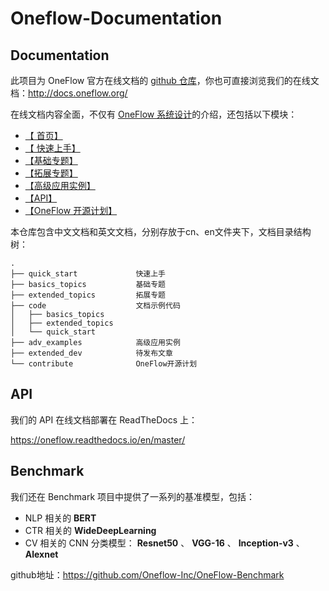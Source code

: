 # Oneflow-Documentation

## Documentation

此项目为 OneFlow 官方在线文档的 [github 仓库](https://github.com/Oneflow-Inc/oneflow-documentation)，你也可直接浏览我们的在线文档：http://docs.oneflow.org/

在线文档内容全面，不仅有 [OneFlow 系统设计](http://docs.oneflow.org/basics_topics/essentials_of_oneflow.html)的介绍，还包括以下模块：

- [【 首页】](http://docs.oneflow.org/index.html)
- [【 快速上手】](http://docs.oneflow.org/quick_start/install.html)
- [【基础专题】](http://docs.oneflow.org/basics_topics/data_input.html)
- [【拓展专题】](http://docs.oneflow.org/extended_topics/job_function_define_call.html)
- [【高级应用实例】](http://docs.oneflow.org/adv_examples/resnet.html)
- [【API】](https://oneflow-api.readthedocs.io/en/latest/)
- [【OneFlow 开源计划】](http://docs.oneflow.org/contribute/intro.html)

本仓库包含中文文档和英文文档，分别存放于cn、en文件夹下，文档目录结构树：

```shell
.
├── quick_start             快速上手
├── basics_topics           基础专题
├── extended_topics         拓展专题
├── code                    文档示例代码
│   ├── basics_topics
│   ├── extended_topics
│   └── quick_start
├── adv_examples            高级应用实例
├── extended_dev            待发布文章
└── contribute              OneFlow开源计划
```



## API

我们的 API 在线文档部署在 ReadTheDocs 上：

https://oneflow.readthedocs.io/en/master/



## Benchmark

我们还在 Benchmark 项目中提供了一系列的基准模型，包括：

- NLP 相关的 **BERT**
- CTR 相关的 **WideDeepLearning**
- CV 相关的 CNN 分类模型： **Resnet50** 、 **VGG-16** 、 **Inception-v3** 、 **Alexnet**

github地址：https://github.com/Oneflow-Inc/OneFlow-Benchmark
